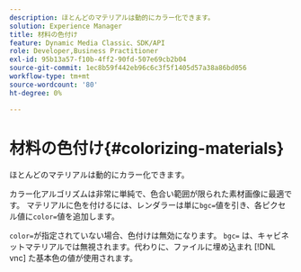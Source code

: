 ```yaml
---
description: ほとんどのマテリアルは動的にカラー化できます。
solution: Experience Manager
title: 材料の色付け
feature: Dynamic Media Classic、SDK/API
role: Developer,Business Practitioner
exl-id: 95b13a57-f10b-4ff2-90fd-507e69cb2b04
source-git-commit: 1ec8b59f442eb96c6c3f5f1405d57a38a86bd056
workflow-type: tm+mt
source-wordcount: '80'
ht-degree: 0%

---
```


# 材料の色付け{#colorizing-materials}

ほとんどのマテリアルは動的にカラー化できます。

カラー化アルゴリズムは非常に単純で、色合い範囲が限られた素材画像に最適です。 マテリアルに色を付けるには、レンダラーは単に`bgc=`値を引き、各ピクセル値に`color=`値を追加します。

`color=`が指定されていない場合、色付けは無効になります。 `bgc=` は、キャビネットマテリアルでは無視されます。代わりに、ファイルに埋め込まれ [!DNL vnc] た基本色の値が使用されます。
